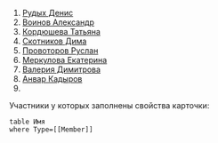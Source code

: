 
 
1. [Рудых Денис](Игра/ТеррИМчане/Рудых%20Денис.md)
2. [Воинов Александр](Игра/ТеррИМчане/Воинов%20Александр.md)
3. [Кордюшева Татьяна](Игра/ТеррИМчане/Кордюшева%20Татьяна.md)
4. [Скотников Дима](Игра/ТеррИМчане/Скотников%20Дима.md)
5. [Провоторов Руслан](Игра/ТеррИМчане/Провоторов%20Руслан.md)
6. [Меркулова Екатерина](Игра/ТеррИМчане/Меркулова%20Екатерина.md)
7. [Валерия Димитрова](Игра/ТеррИМчане/Валерия%20Димитрова.md)
8. [Анвар Кадыров](Игра/ТеррИМчане/Анвар%20Кадыров.md)
9. 
 


Участники у которых заполнены свойства карточки:

```dataview
table Имя
where Type=[[Member]]

```

